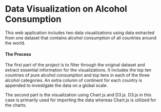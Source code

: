 # Data Visualization on Alcohol Consumption

This web application includes two data visualizations using data extracted from one dataset that contains alcohol consumption of all countries around the world. 

#### The Process
The first part of the project is to filter through the original dataset and extract essential information for the visualizations. It includes the top ten countries of pure alcohol consumption and top tens in each of the three alcohol categories. An extra column of continent for each country is appended to investigate the data on a global scale.

The second part is the visualization using Chart.js and D3.js. D3.js in this case is primarily used for importing the data whereas Chart.js is utilized for the charts. 